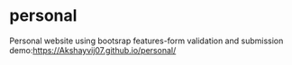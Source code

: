 # personal
Personal website using bootsrap
features-form validation and submission
demo:https://Akshayvij07.github.io/personal/
